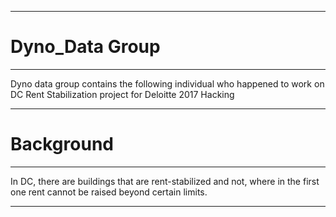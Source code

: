 ***
# Dyno_Data Group
***
Dyno data group contains the following individual who happened to work on DC Rent Stabilization project for Deloitte 2017 Hacking

***
# Background
***
In DC, there are  buildings that are rent-stabilized and not, where in the first one rent cannot be raised beyond certain limits.

***
# 
